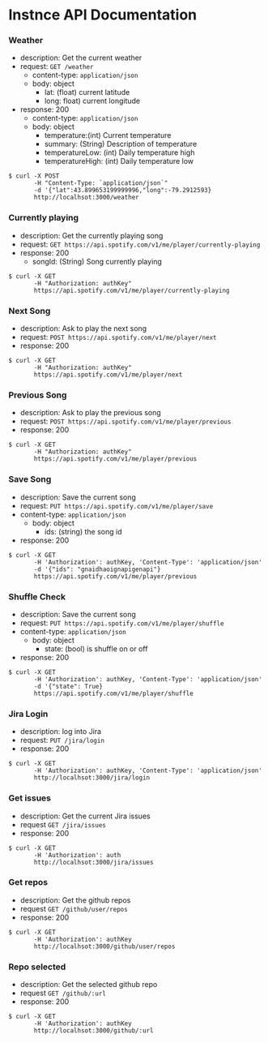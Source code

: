 # Instnce API Documentation

### Weather

- description: Get the current weather
- request: `GET /weather`
    - content-type: `application/json`
    - body: object
      - lat: (float) current latitude
      - long: float) current longitude
- response: 200
    - content-type: `application/json`
    - body: object
      - temperature:(int) Current temperature
      - summary: (String) Description of temperature
      - temperatureLow: (int) Daily temperature high
      - temperatureHigh: (int) Daily temperature low
```
$ curl -X POST
       -H "Content-Type: `application/json`"
       -d '{"lat":43.899653199999996,"long":-79.2912593}
       http://localhsot:3000/weather
```

### Currently playing
- description: Get the currently playing song
- request: `GET https://api.spotify.com/v1/me/player/currently-playing`
- response: 200
  - songId: (String) Song currently playing

```
$ curl -X GET
       -H "Authorization: authKey"
       https://api.spotify.com/v1/me/player/currently-playing
```

### Next Song
- description: Ask to play the next song
- request: `POST https://api.spotify.com/v1/me/player/next`
- response: 200

```
$ curl -X GET
       -H "Authorization: authKey"
       https://api.spotify.com/v1/me/player/next
```

### Previous Song
- description: Ask to play the previous song
- request: `POST https://api.spotify.com/v1/me/player/previous`
- response: 200

```
$ curl -X GET
       -H "Authorization: authKey"
       https://api.spotify.com/v1/me/player/previous
```
### Save Song
- description: Save the current song
- request: `PUT https://api.spotify.com/v1/me/player/save`
- content-type: `application/json`
  - body: object
    - ids: (string) the song id
- response: 200

```
$ curl -X GET
       -H 'Authorization': authKey, 'Content-Type': 'application/json'
       -d '{"ids": "gnaidhaoignapigenapi"}
       https://api.spotify.com/v1/me/player/previous

```

### Shuffle Check
- description: Save the current song
- request: `PUT https://api.spotify.com/v1/me/player/shuffle`
- content-type: `application/json`
  - body: object
    - state: (bool) is shuffle on or off
- response: 200

```
$ curl -X GET
       -H 'Authorization': authKey, 'Content-Type': 'application/json'
       -d '{"state": True}
       https://api.spotify.com/v1/me/player/shuffle

```

### Jira Login
- description: log into Jira
- request: `PUT /jira/login`
- response: 200

```
$ curl -X GET
       -H 'Authorization': authKey, 'Content-Type': 'application/json'
       http://localhsot:3000/jira/login
```
### Get issues
- description: Get the current Jira issues
- request `GET /jira/issues`
- response: 200

```
$ curl -X GET
       -H 'Authorization': auth
       http://localhsot:3000/jira/issues
```
### Get repos
- description: Get the github repos
- request `GET /github/user/repos`
- response: 200

```
$ curl -X GET
       -H 'Authorization': authKey
       http://localhsot:3000/github/user/repos
```
### Repo selected
- description: Get the selected github repo
- request `GET /github/:url`
- response: 200

```
$ curl -X GET
       -H 'Authorization': authKey
       http://localhsot:3000/github/:url
```
